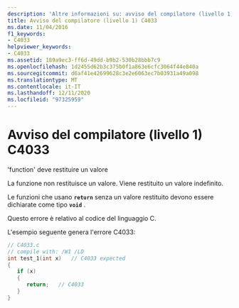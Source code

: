 ```yaml
---
description: 'Altre informazioni su: avviso del compilatore (livello 1) C4033'
title: Avviso del compilatore (livello 1) C4033
ms.date: 11/04/2016
f1_keywords:
- C4033
helpviewer_keywords:
- C4033
ms.assetid: 189a9ec3-ff6d-49dd-b9b2-530b28bbb7c9
ms.openlocfilehash: 1d2455d62b3c375b0f1a863e6cfc3064f44e840a
ms.sourcegitcommit: d6af41e42699628c3e2e6063ec7b03931a49a098
ms.translationtype: MT
ms.contentlocale: it-IT
ms.lasthandoff: 12/11/2020
ms.locfileid: "97325959"
---
```

# <a name="compiler-warning-level-1-c4033"></a>Avviso del compilatore (livello 1) C4033

'function' deve restituire un valore

La funzione non restituisce un valore. Viene restituito un valore indefinito.

Le funzioni che usano **`return`** senza un valore restituito devono essere dichiarate come tipo **`void`** .

Questo errore è relativo al codice del linguaggio C.

L'esempio seguente genera l'errore C4033:

```c
// C4033.c
// compile with: /W1 /LD
int test_1(int x)   // C4033 expected
{
   if (x)
   {
      return;   // C4033
   }
}
```

